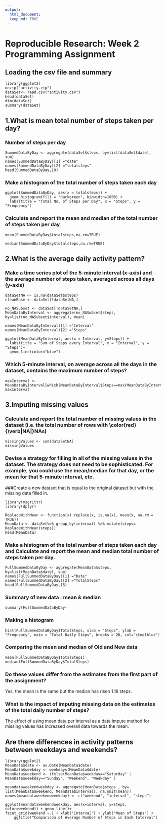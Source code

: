 ```yaml
---
output:
  html_document:
  keep_md: TRUE
---
```

# Reproducible Research: Week 2 Programming Assignment

## Loading the csv file and summary

```{r}
library(ggplot2)
unzip("activity.zip")
dataSet<- read.csv("activity.csv")
head(dataSet)
dim(dataSet)
summary(dataSet)
```

## 1.What is mean total number of steps taken per day?

### Number of steps per day

```{r}
SummedDataByDay <- aggregate(dataSet$steps, by=list(dataSet$date), sum)
names(SummedDataByDay)[1] ="date"
names(SummedDataByDay)[2] ="totalsteps"
head(SummedDataByDay,10)
```

### Make a histogram of the total number of steps taken each day

```{r}
ggplot(SummedDataByDay, aes(x = totalsteps)) +
  geom_histogram(fill = "darkgreen", binwidth=1000) +
  labs(title = "Total No. of Steps per Day", x = "Steps", y = "Frequency")
```

### Calculate and report the mean and median of the total number of steps taken per day

```{r}
mean(SummedDataByDay$totalsteps,na.rm=TRUE)
```

```{r}
median(SummedDataByDay$totalsteps,na.rm=TRUE)
```

## 2.What is the average daily activity pattern?

### Make a time series plot of the 5-minute interval (x-axis) and the average number of steps taken, averaged across all days (y-axis)

```{r}
dataSetNA <- is.na(dataSet$steps)
cleanBase <- dataSet[!dataSetNA,]

no_NASubset <- dataSet[!dataSetNA,]
MeanDataByInterval <- aggregate(no_NASubset$steps, by=list(no_NASubset$interval), mean)

names(MeanDataByInterval)[1] ="Interval"
names(MeanDataByInterval)[2] ="Steps"

ggplot(MeanDataByInterval, aes(x = Interval, y=Steps)) +
  labs(title = "Sum of Steps every Interval", x = "Interval", y = "Steps")+
  geom_line(color="blue") 
```

### Which 5-minute interval, on average across all the days in the dataset, contains the maximum number of steps?

```{r}
maxInterval <- MeanDataByInterval[which(MeanDataByInterval$Steps==max(MeanDataByInterval$Steps)),]
maxInterval
```

## 3.Imputing missing values

### Calculate and report the total number of missing values in the dataset (i.e. the total number of rows with \color{red}{\verb|NA|}NAs)

```{r}
missingValues <- sum(dataSetNA)
missingValues
```

### Devise a strategy for filling in all of the missing values in the dataset. The strategy does not need to be sophisticated. For example, you could use the mean/median for that day, or the mean for that 5-minute interval, etc.
###Create a new dataset that is equal to the original dataset but with the missing data filled in.

```{r}
library(magrittr)
library(dplyr)

ReplaceWithMean <- function(x) replace(x, is.na(x), mean(x, na.rm = TRUE))
MeanData <- dataSet%>% group_by(interval) %>% mutate(steps= ReplaceWithMean(steps))
head(MeanData)
```

### Make a histogram of the total number of steps taken each day and Calculate and report the mean and median total number of steps taken per day. 

```{r}
FullSummedDataByDay <- aggregate(MeanData$steps, by=list(MeanData$date), sum)
names(FullSummedDataByDay)[1] ="Date"
names(FullSummedDataByDay)[2] ="TotalSteps"
head(FullSummedDataByDay,15)
```

### Summary of new data : mean & median

```{r}
summary(FullSummedDataByDay)
```

### Making a histogram

```{r}
hist(FullSummedDataByDay$TotalSteps, xlab = "Steps", ylab = "Frequency", main = "Total Daily Steps", breaks = 20, col="steelblue")
```

### Comparing the mean and median of Old and New data

```{r}
mean(FullSummedDataByDay$TotalSteps)
median(FullSummedDataByDay$TotalSteps)
```

### Do these values differ from the estimates from the first part of the assignment?
Yes, the mean is the same but the median has risen 1.19 steps.

### What is the impact of imputing missing data on the estimates of the total daily number of steps?
The effect of using mean data per interval as a data impute method for missing values has increased overall data towards the mean.

## Are there differences in activity patterns between weekdays and weekends?

```{r}
library(ggplot2)
MeanData$date <- as.Date(MeanData$date)
MeanData$weekday <- weekdays(MeanData$date)
MeanData$weekend <- ifelse(MeanData$weekday=="Saturday" | MeanData$weekday=="Sunday", "Weekend", "Weekday" )

meandataweekendweekday <- aggregate(MeanData$steps , by= list(MeanData$weekend, MeanData$interval), na.omit(mean))
names(meandataweekendweekday) <- c("weekend", "interval", "steps")

ggplot(meandataweekendweekday, aes(x=interval, y=steps, color=weekend)) + geom_line()+
facet_grid(weekend ~.) + xlab("Interval") + ylab("Mean of Steps") +
    ggtitle("Comparison of Average Number of Steps in Each Interval")
```